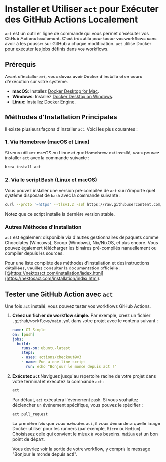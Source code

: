 # Installer et Utiliser `act` pour Exécuter des GitHub Actions Localement

`act` est un outil en ligne de commande qui vous permet d'exécuter vos GitHub Actions localement. C'est très utile pour tester vos workflows sans avoir à les pousser sur GitHub à chaque modification. `act` utilise Docker pour exécuter les jobs définis dans vos workflows.

## Prérequis

Avant d'installer `act`, vous devez avoir Docker d'installé et en cours d'exécution sur votre système.
- **macOS**: Installez [Docker Desktop for Mac](https://docs.docker.com/desktop/install/mac-install/).
- **Windows**: Installez [Docker Desktop on Windows](https://docs.docker.com/desktop/install/windows-install/).
- **Linux**: Installez [Docker Engine](https://docs.docker.com/engine/install/).

## Méthodes d'Installation Principales

Il existe plusieurs façons d'installer `act`. Voici les plus courantes :

### 1. Via Homebrew (macOS et Linux)

Si vous utilisez macOS ou Linux et que Homebrew est installé, vous pouvez installer `act` avec la commande suivante :

```bash
brew install act
```

### 2. Via le script Bash (Linux et macOS)

Vous pouvez installer une version pré-compilée de `act` sur n'importe quel système disposant de `bash` avec la commande suivante :

```bash
curl --proto '=https' --tlsv1.2 -sSf https://raw.githubusercontent.com/nektos/act/master/install.sh | sudo bash
```
Notez que ce script installe la dernière version stable.

### Autres Méthodes d'Installation

`act` est également disponible via d'autres gestionnaires de paquets comme Chocolatey (Windows), Scoop (Windows), Nix/NixOS, et plus encore. Vous pouvez également télécharger les binaires pré-compilés manuellement ou compiler depuis les sources.

Pour une liste complète des méthodes d'installation et des instructions détaillées, veuillez consulter la documentation officielle : [@https://nektosact.com/installation/index.html](https://nektosact.com/installation/index.html).

## Tester une GitHub Action avec `act`

Une fois `act` installé, vous pouvez tester vos workflows GitHub Actions.

1.  **Créez un fichier de workflow simple.**
    Par exemple, créez un fichier `.github/workflows/main.yml` dans votre projet avec le contenu suivant :

    ```yaml
    name: CI Simple
    on: [push]
    jobs:
      build:
        runs-on: ubuntu-latest
        steps:
        - uses: actions/checkout@v3
        - name: Run a one-line script
          run: echo "Bonjour le monde depuis act !"
    ```

2.  **Exécutez `act`**
    Naviguez jusqu'au répertoire racine de votre projet dans votre terminal et exécutez la commande `act` :

    ```bash
    act
    ```

    Par défaut, `act` exécutera l'événement `push`. Si vous souhaitez déclencher un événement spécifique, vous pouvez le spécifier :

    ```bash
    act pull_request
    ```

    La première fois que vous exécutez `act`, il vous demandera quelle image Docker utiliser pour les runners (par exemple, `Micro` ou `Medium`). Choisissez celle qui convient le mieux à vos besoins. `Medium` est un bon point de départ.

    Vous devriez voir la sortie de votre workflow, y compris le message "Bonjour le monde depuis act!".

